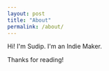 ```yaml
---
layout: post
title: "About"
permalink: /about/
---
```


Hi! I'm Sudip. I'm an Indie Maker.

Thanks for reading!

